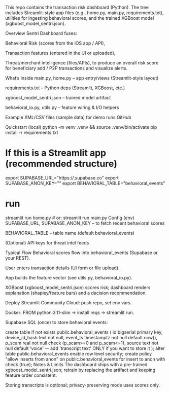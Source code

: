 This repo contains the transaction risk dashboard (Python). The tree includes Streamlit-style app files (e.g., home.py, main.py, requirements.txt), utilities for ingesting behavioral scores, and the trained XGBoost model (xgboost_model_sentri.json).

Overview
Sentri Dashboard fuses:

Behavioral Risk (scores from the iOS app / API),

Transaction features (entered in the UI or uploaded),

Threat/merchant intelligence (files/APIs),
to produce an overall risk score for beneficiary add / P2P transactions and visualize alerts.

What’s inside
main.py, home.py – app entry/views (Streamlit-style layout)

requirements.txt – Python deps (Streamlit, XGBoost, etc.)

xgboost_model_sentri.json – trained model artifact

behavioral_io.py, utils.py – feature wiring & I/O helpers

Example XML/CSV files (sample data) for demo runs GitHub

Quickstart (local)
python -m venv .venv && source .venv/bin/activate
pip install -r requirements.txt

# If this is a Streamlit app (recommended structure)
export SUPABASE_URL="https://<project>.supabase.co"
export SUPABASE_ANON_KEY="<anon>"
export BEHAVIORAL_TABLE="behavioral_events"

# run
streamlit run home.py    # or: streamlit run main.py
Config (env)
SUPABASE_URL, SUPABASE_ANON_KEY – to fetch recent behavioral scores

BEHAVIORAL_TABLE – table name (default behavioral_events)

(Optional) API keys for threat intel feeds

Typical Flow
Behavioral scores flow into behavioral_events (Supabase or your REST).

User enters transaction details (UI form or file upload).

App builds the feature vector (see utils.py, behavioral_io.py).

XGBoost (xgboost_model_sentri.json) scores risk; dashboard renders explanation (shapley/feature bars) and a decision recommendation.

Deploy
Streamlit Community Cloud: push repo, set env vars.

Docker: FROM python:3.11-slim → install reqs → streamlit run.

Supabase SQL (once) to store behavioral events:

create table if not exists public.behavioral_events (
  id bigserial primary key,
  device_id_hash text not null,
  event_ts timestamptz not null default now(),
  p_scam real not null check (p_scam>=0 and p_scam<=1),
  source text not null default 'voice'
  -- add 'transcript text' ONLY if you want to store it
);
alter table public.behavioral_events enable row level security;
create policy "allow inserts from anon"
on public.behavioral_events for insert to anon with check (true);
Notes & Limits
The dashboard ships with a pre-trained xgboost_model_sentri.json; retrain by replacing the artifact and keeping feature order consistent.

Storing transcripts is optional; privacy-preserving mode uses scores only.
